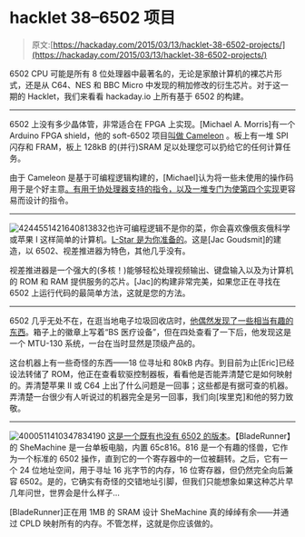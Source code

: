 # hacklet 38–6502 项目

> 原文:[https://hackaday.com/2015/03/13/hacklet-38-6502-projects/](https://hackaday.com/2015/03/13/hacklet-38-6502-projects/)

6502 CPU 可能是所有 8 位处理器中最著名的，无论是家酿计算机的裸芯片形式，还是从 C64、NES 和 BBC Micro 中发现的稍加修改的衍生芯片。对于这一期的 Hacklet，我们来看看 hackaday.io 上所有基于 6502 的构建。

* * *

6502 上没有多少晶体管，非常适合在 FPGA 上实现。[Michael A. Morris]有一个 Arduino FPGA shield，他的 soft-6502 项目[叫做 Cameleon](http://hackaday.io/project/656-chameleon) 。板上有一堆 SPI 闪存和 FRAM，板上 128kB 的(并行)SRAM 足以处理您可以扔给它的任何计算任务。

由于 Cameleon 是基于可编程逻辑构建的，[Michael]认为将一些未使用的操作码用于是个好主意[。有用于协处理器支持的指令，以及一堆专门为使第四个实现](http://hackaday.io/project/656-chameleon/log/7133-m65c02a-instruction-set-enhancements)更容易而设计的指令。

* * *

![4244551421640813832](../Images/f4b3f3c225d376123403e999c8cf9c72.png)也许可编程逻辑不是你的菜，你会喜欢像俄亥俄科学或苹果 I 这样简单的计算机。[L-Star 是为你准备的](http://hackaday.io/project/3620-l-star-minimal-propeller6502-computer)。这是[Jac Goudsmit]的建造，以 6502、视差推进器为特色，其他几乎没有。

视差推进器是一个强大的(多核！)能够轻松处理视频输出、键盘输入以及为计算机的 ROM 和 RAM 提供服务的芯片。[Jac]的构建非常完美，如果您正在寻找在 6502 上运行代码的最简单方法，这就是您的方法。

* * *

6502 几乎无处不在，在逛当地电子垃圾回收店时，[他偶然发现了一些相当有趣的东西](http://hackaday.io/project/3874-getting-an-mtu-130-monomeg-board-running)。箱子上的徽章上写着“BS 医疗设备”，但在四处查看了一下后，他发现这是一个 MTU-130 系统，一台在当时显然是顶级产品的。

这台机器上有一些奇怪的东西——18 位寻址和 80kB 内存。到目前为止[Eric]已经设法转储了 ROM，他正在查看软驱控制器板，看看他是否能弄清楚它是如何映射的。弄清楚苹果 II 或 C64 上出了什么问题是一回事；这些都是有据可查的机器。弄清楚一台很少有人听说过的机器完全是另一回事，我们向[埃里克]和他的努力致敬。

* * *

![4000511410347834190](../Images/970e3473e26ebc0fc981759bc4ad95c6.png) [这是一个既有也没有 6502 的版本](http://hackaday.io/project/2993-shemachine)。【BladeRunner】的 SheMachine 是一台单板电脑，内置 65c816。816 是一个有趣的怪兽，它作为一个标准的 6502 操作，直到它的一个寄存器中的一位被翻转。之后，它有一个 24 位地址空间，用于寻址 16 兆字节的内存，16 位寄存器，但仍然完全向后兼容 6502。是的，它确实有奇怪的交错地址引脚，但我们只能想象如果这种芯片早几年问世，世界会是什么样子…

[BladeRunner]正在用 1MB 的 SRAM 设计 SheMachine 真的绰绰有余——并通过 CPLD 映射所有的内存。不管怎样，这就是你应该做的。